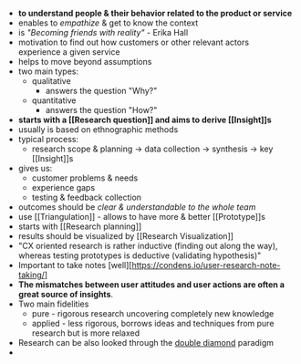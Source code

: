 - __to understand people & their behavior related to the product or service__
- enables to _empathize_ & get to know the context
- is *"Becoming friends with reality"* - Erika Hall
- motivation to find out how customers or other relevant actors experience a given service
- helps to move beyond assumptions
- two main types:
	- qualitative
		- answers the question "Why?"
	- quantitative
		- answers the question "How?"
- __starts with a [[Research question]] and aims to derive [[Insight]]s__
- usually is based on ethnographic methods
- typical process:
	- research scope & planning -> data collection -> synthesis -> key [[Insight]]s
- gives us:
	- customer problems & needs
	- experience gaps
	- testing & feedback collection
- outcomes should be _clear & understandable to the whole team_
- use [[Triangulation]] - allows to have more & better [[Prototype]]s
- starts with [[Research planning]]
- results should be visualized by [[Research Visualization]]
- "CX oriented research is rather inductive (finding out along the way), whereas testing prototypes is deductive (validating hypothesis)"
- Important to take notes [well][https://condens.io/user-research-note-taking/]
- **The mismatches between user attitudes and user actions are often a great source of insights**.
- Two main fidelities
	- pure - rigorous research uncovering completely new knowledge 
	- applied - less rigorous, borrows ideas and techniques from pure research but is more relaxed
- Research can be also looked through the [double diamond](https://dovetail.com/blog/researching-right-thing-versus-researching-thing-right/) paradigm
- 